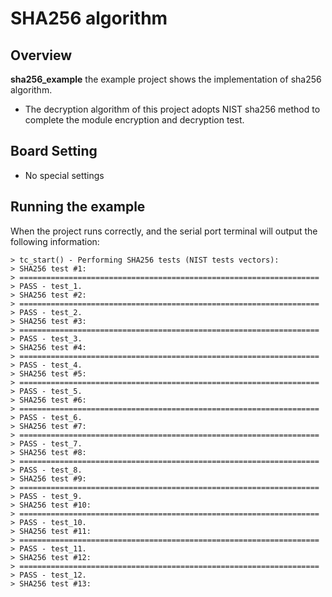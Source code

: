# SHA256 algorithm
## Overview

**sha256_example** the example project shows the implementation of sha256 algorithm.
- The decryption algorithm of this project adopts NIST sha256 method to complete the module encryption and decryption test.

## Board Setting

- No special settings

## Running the example

When the project runs correctly, and the serial port terminal will output the following information:
```
> tc_start() - Performing SHA256 tests (NIST tests vectors):
> SHA256 test #1:
> ===================================================================
> PASS - test_1.
> SHA256 test #2:
> ===================================================================
> PASS - test_2.
> SHA256 test #3:
> ===================================================================
> PASS - test_3.
> SHA256 test #4:
> ===================================================================
> PASS - test_4.
> SHA256 test #5:
> ===================================================================
> PASS - test_5.
> SHA256 test #6:
> ===================================================================
> PASS - test_6.
> SHA256 test #7:
> ===================================================================
> PASS - test_7.
> SHA256 test #8:
> ===================================================================
> PASS - test_8.
> SHA256 test #9:
> ===================================================================
> PASS - test_9.
> SHA256 test #10:
> ===================================================================
> PASS - test_10.
> SHA256 test #11:
> ===================================================================
> PASS - test_11.
> SHA256 test #12:
> ===================================================================
> PASS - test_12.
> SHA256 test #13:
```